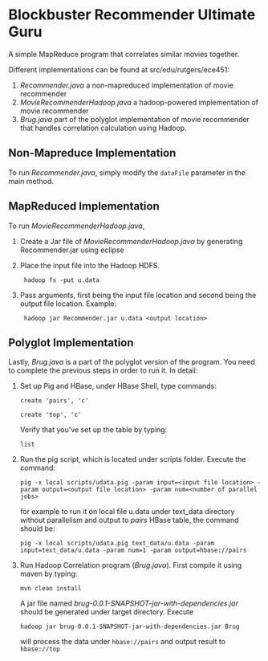 Blockbuster Recommender Ultimate Guru
====

A simple MapReduce program that correlates similar movies together.

Different implementations can be found at src/edu/rutgers/ece451:

1.  *Recommender.java* a non-mapreduced implementation of movie recommender
2.  *MovieRecommenderHadoop.java* a hadoop-powered implementation of movie recommender
3.  *Brug.java* part of the polyglot implementation of movie recommender that handles correlation calculation using Hadoop.


Non-Mapreduce Implementation
---
To run *Recommender.java*, simply modify the `dataFile` parameter in the main method.


MapReduced Implementation
---
To run *MovieRecommenderHadoop.java*, 

1. Create a Jar file of *MovieRecommenderHadoop.java* by generating Recommender.jar using eclipse
	
2. Place the input file into the Hadoop HDFS.
	
		hadoop fs -put u.data

2. Pass arguments, first being the input file location and second being the output file location. Example:
	
		hadoop jar Recommender.jar u.data <output location>
	
Polyglot Implementation
---
Lastly, *Brug.java* is a part of the polyglot version of the program. You need to complete the previous steps in order to run it. In detail:

1.  Set up Pig and HBase, under HBase Shell, type commands: 

        create 'pairs', 'c'

        create 'top', 'c'

    Verify that you've set up the table by typing:

        list

2.  Run the pig script, which is located under scripts folder. Execute the command:

        pig -x local scripts/udata.pig -param input=<input file location> -param output=<output file location> -param num=<number of parallel jobs>

    for example to run it on local file u.data under text_data directory without parallelism and output to *pairs* HBase table, the command should be:

        pig -x local scripts/udata.pig text_data/u.data -param input=text_data/u.data -param num=1 -param output=hbase://pairs

3.  Run Hadoop Correlation program (*Brug.java*). First compile it using maven by typing:

        mvn clean install

    A jar file named *brug-0.0.1-SNAPSHOT-jar-with-dependencies.jar* should be generated under target directory. Execute

        hadoop jar brug-0.0.1-SNAPSHOT-jar-with-dependencies.jar Brug

    will process the data under `hbase://pairs` and output result to `hbase://top`


